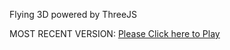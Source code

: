 Flying 3D powered by ThreeJS

MOST RECENT VERSION: [Please Click here to Play](https://rawcdn.githack.com/alperenbutun/Flying-3d/686f65c/index.html)
